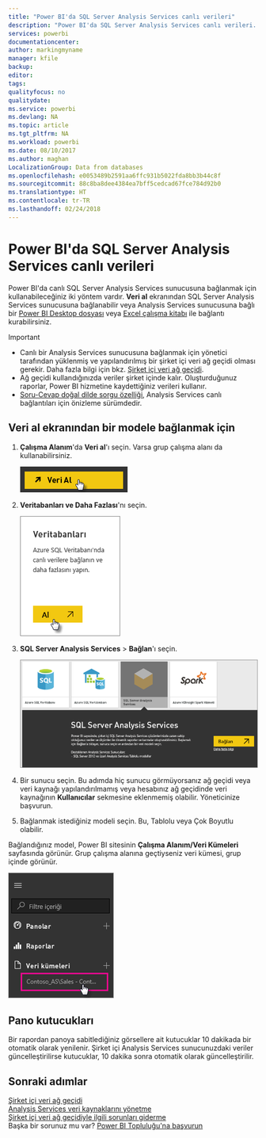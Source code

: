 ```yaml
---
title: "Power BI'da SQL Server Analysis Services canlı verileri"
description: "Power BI'da SQL Server Analysis Services canlı verileri. Bu işlem, kurumsal ağ geçidi için yapılandırılmış olan veri kaynağı aracılığıyla gerçekleştirilir."
services: powerbi
documentationcenter: 
author: markingmyname
manager: kfile
backup: 
editor: 
tags: 
qualityfocus: no
qualitydate: 
ms.service: powerbi
ms.devlang: NA
ms.topic: article
ms.tgt_pltfrm: NA
ms.workload: powerbi
ms.date: 08/10/2017
ms.author: maghan
LocalizationGroup: Data from databases
ms.openlocfilehash: e0053489b2591aa6ffc931b5022fda8bb3b44c8f
ms.sourcegitcommit: 88c8ba8dee4384ea7bff5cedcad67fce784d92b0
ms.translationtype: HT
ms.contentlocale: tr-TR
ms.lasthandoff: 02/24/2018
---
```

# <a name="sql-server-analysis-services-live-data-in-power-bi"></a>Power BI'da SQL Server Analysis Services canlı verileri
Power BI'da canlı SQL Server Analysis Services sunucusuna bağlanmak için kullanabileceğiniz iki yöntem vardır. **Veri al** ekranından SQL Server Analysis Services sunucusuna bağlanabilir veya Analysis Services sunucusuna bağlı bir [Power BI Desktop dosyası](service-desktop-files.md) veya [Excel çalışma kitabı](service-excel-workbook-files.md) ile bağlantı kurabilirsiniz.

 >[!IMPORTANT]
 >* Canlı bir Analysis Services sunucusuna bağlanmak için yönetici tarafından yüklenmiş ve yapılandırılmış bir şirket içi veri ağ geçidi olması gerekir. Daha fazla bilgi için bkz. [Şirket içi veri ağ geçidi](service-gateway-onprem.md).
 >* Ağ geçidi kullandığınızda veriler şirket içinde kalır.  Oluşturduğunuz raporlar, Power BI hizmetine kaydettiğiniz verileri kullanır. 
 >* [Soru-Cevap doğal dilde sorgu özelliği](service-q-and-a-direct-query.md), Analysis Services canlı bağlantıları için önizleme sürümdedir.

## <a name="to-connect-to-a-model-from-get-data"></a>Veri al ekranından bir modele bağlanmak için
1. **Çalışma Alanım**'da **Veri al**'ı seçin. Varsa grup çalışma alanı da kullanabilirsiniz.
   
   ![](media/sql-server-analysis-services-tabular-data/connecttoas_getdatabutton.png)
2. **Veritabanları ve Daha Fazlası**'nı seçin.
   
   ![](media/sql-server-analysis-services-tabular-data/connecttoas_getdata_1.png)
3. **SQL Server Analysis Services** > **Bağlan**'ı seçin. 
   
   ![](media/sql-server-analysis-services-tabular-data/connecttoas_getdata_2.png)
4. Bir sunucu seçin. Bu adımda hiç sunucu görmüyorsanız ağ geçidi veya veri kaynağı yapılandırılmamış veya hesabınız ağ geçidinde veri kaynağının **Kullanıcılar** sekmesine eklenmemiş olabilir. Yöneticinize başvurun.
5. Bağlanmak istediğiniz modeli seçin. Bu, Tablolu veya Çok Boyutlu olabilir.

Bağlandığınız model, Power BI sitesinin **Çalışma Alanım/Veri Kümeleri** sayfasında görünür. Grup çalışma alanına geçtiyseniz veri kümesi, grup içinde görünür.

![](media/sql-server-analysis-services-tabular-data/connecttoas_dataset_5.png)

## <a name="dashboard-tiles"></a>Pano kutucukları
Bir rapordan panoya sabitlediğiniz görsellere ait kutucuklar 10 dakikada bir otomatik olarak yenilenir. Şirket içi Analysis Services sunucunuzdaki veriler güncelleştirilirse kutucuklar, 10 dakika sonra otomatik olarak güncelleştirilir.

## <a name="next-steps"></a>Sonraki adımlar
[Şirket içi veri ağ geçidi](service-gateway-onprem.md)  
[Analysis Services veri kaynaklarını yönetme](service-gateway-enterprise-manage-ssas.md)  
[Şirket içi veri ağ geçidiyle ilgili sorunları giderme](service-gateway-onprem-tshoot.md)  
Başka bir sorunuz mu var? [Power BI Topluluğu'na başvurun](http://community.powerbi.com/)

